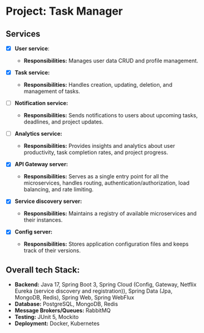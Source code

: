 # Project: Task Manager

## Services
- [x] **User service**:
  - **Responsibilities:** Manages user data CRUD and profile management.

- [x] **Task service:**
  - **Responsibilities:** Handles creation, updating, deletion, and management of tasks.

- [ ] **Notification service:**
  - **Responsibilities:** Sends notifications to users about upcoming tasks, deadlines, and project updates.

- [ ] **Analytics service:**
  - **Responsibilities:** Provides insights and analytics about user productivity, task completion rates, and project progress.

- [x] **API Gateway server:**
  - **Responsibilities:** Serves as a single entry point for all the microservices, handles routing, 
                          authentication/authorization, load balancing, and rate limiting.

- [x] **Service discovery server:**
  - **Responsibilities:** Maintains a registry of available microservices and their instances.

- [x] **Config server:**
  - **Responsibilities:** Stores application configuration files and keeps track of their versions.

## Overall tech Stack:
- **Backend:** Java 17, 
               Spring Boot 3, 
               Spring Cloud (Config, Gateway, Netflix Eureka (service discovery and registration)), 
               Spring Data (Jpa, MongoDB, Redis), 
               Spring Web, 
               Spring WebFlux
- **Database:** PostgreSQL, MongoDB, Redis
- **Message Brokers/Queues:** RabbitMQ
- **Testing:** JUnit 5, Mockito
- **Deployment:** Docker, Kubernetes